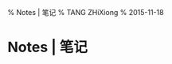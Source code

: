 % Notes | 笔记
% TANG ZHiXiong
% 2015-11-18

Notes | 笔记
============

<div class="notes"><!-- 下面要有空行 | One Empty Line Reserved Below -->
